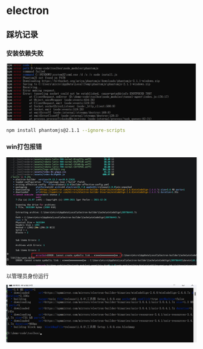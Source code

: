 # electron

## 踩坑记录

### 安装依赖失败

![alt text](index.assets/image.png)

```bash
npm install phantomjs@2.1.1 --ignore-scripts
```

### win打包报错

![image-20241010153905957](index.assets/image-20241010153905957.png)

以管理员身份运行

![image-20241010153807752](index.assets/image-20241010153807752.png)
